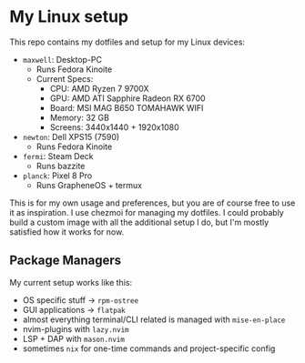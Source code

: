 # My Linux setup

This repo contains my dotfiles and setup for my Linux devices:

- `maxwell`: Desktop-PC
  - Runs Fedora Kinoite
  - Current Specs:
    - CPU: AMD Ryzen 7 9700X
    - GPU: AMD ATI Sapphire Radeon RX 6700
    - Board: MSI MAG B650 TOMAHAWK WIFI
    - Memory: 32 GB
    - Screens: 3440x1440 + 1920x1080
- `newton`: Dell XPS15 (7590)
  - Runs Fedora Kinoite
- `fermi`: Steam Deck
  - Runs bazzite
- `planck`: Pixel 8 Pro
  - Runs GrapheneOS + termux

This is for my own usage and preferences, but you are of course free to use it
as inspiration. I use chezmoi for managing my dotfiles. I could probably build a
custom image with all the additional setup I do, but I'm mostly satisfied how it
works for now.

## Package Managers

My current setup works like this:

- OS specific stuff → `rpm-ostree`
- GUI applications → `flatpak`
- almost everything terminal/CLI related is managed with `mise-en-place`
- nvim-plugins with `lazy.nvim`
- LSP + DAP with `mason.nvim`
- sometimes `nix` for one-time commands and project-specific config
